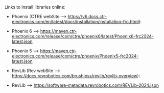 Links to install libraries online:
-  Phoenix (CTRE webSite --> https://v6.docs.ctr-electronics.com/en/latest/docs/installation/installation-frc.html):
  -  Phoenix 6 --> https://maven.ctr-electronics.com/release/com/ctre/phoenix6/latest/Phoenix6-frc2024-latest.json
  -  Phoenix 5 --> https://maven.ctr-electronics.com/release/com/ctre/phoenix/Phoenix5-frc2024-latest.json

-  RevLib (Rev webSite --> https://docs.revrobotics.com/brushless/revlib/revlib-overview):
  -  RevLib --> https://software-metadata.revrobotics.com/REVLib-2024.json
